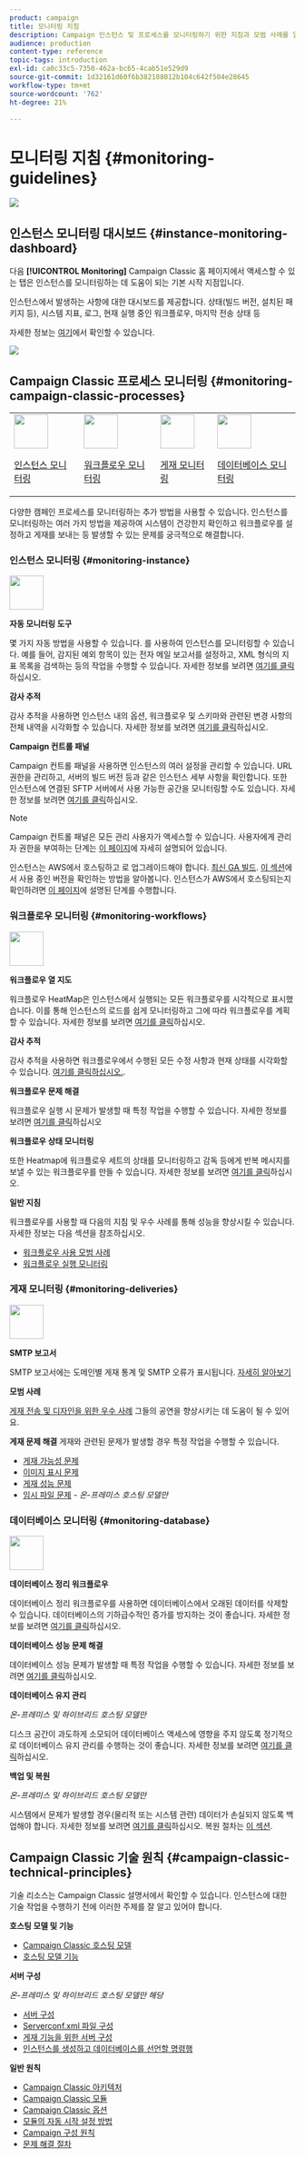 ```yaml
---
product: campaign
title: 모니터링 지침
description: Campaign 인스턴스 및 프로세스를 모니터링하기 위한 지침과 모범 사례를 알아봅니다.
audience: production
content-type: reference
topic-tags: introduction
exl-id: ca0c33c5-7350-462a-bc65-4cab51e529d9
source-git-commit: 1d32161d60f6b382188012b104c642f504e28645
workflow-type: tm+mt
source-wordcount: '762'
ht-degree: 21%

---
```


# 모니터링 지침 {#monitoring-guidelines}

![](../../assets/v7-only.svg)

## 인스턴스 모니터링 대시보드 {#instance-monitoring-dashboard}

다음 **[!UICONTROL Monitoring]** Campaign Classic 홈 페이지에서 액세스할 수 있는 탭은 인스턴스를 모니터링하는 데 도움이 되는 기본 시작 지점입니다.

인스턴스에서 발생하는 사항에 대한 대시보드를 제공합니다. 상태(빌드 버전, 설치된 패키지 등), 시스템 지표, 로그, 현재 실행 중인 워크플로우, 마지막 전송 상태 등

자세한 정보는 [여기](../../production/using/monitoring-processes.md)에서 확인할 수 있습니다.

![](assets/monitoring_tab.png)

## Campaign Classic 프로세스 모니터링 {#monitoring-campaign-classic-processes}

<table>
<tr><td><img src="assets/do-not-localize/icon_system.svg" width="60px"><p><a href="#monitoring-instance">인스턴스 모니터링</a></p></td>
<td><img src="assets/do-not-localize/icon_workflows.svg" width="60px"><p><a href="#monitoring-workflows">워크플로우 모니터링</a></p></td>
<td><img src="assets/do-not-localize/icon_send.svg" width="60px"><p><a href="#monitoring-deliveries">게재 모니터링</a></p></td>
<td><img src="assets/do-not-localize/icon_database.svg" width="60px"><p><a href="#monitoring-database">데이터베이스 모니터링</a></p></td></tr>
</table>

다양한 캠페인 프로세스를 모니터링하는 추가 방법을 사용할 수 있습니다. 인스턴스를 모니터링하는 여러 가지 방법을 제공하여 시스템이 건강한지 확인하고 워크플로우를 설정하고 게재를 보내는 등 발생할 수 있는 문제를 궁극적으로 해결합니다.

### 인스턴스 모니터링 {#monitoring-instance}

<img src="assets/do-not-localize/icon_system.svg" width="60px">

**자동 모니터링 도구**

몇 가지 자동 방법을 사용할 수 있습니다. 를 사용하여 인스턴스를 모니터링할 수 있습니다. 예를 들어, 감지된 예외 항목이 있는 전자 메일 보고서를 설정하고, XML 형식의 지표 목록을 검색하는 등의 작업을 수행할 수 있습니다. 자세한 정보를 보려면 [여기를 클릭](../../production/using/monitoring-processes.md#automatic-monitoring)하십시오.

**감사 추적**

감사 추적을 사용하면 인스턴스 내의 옵션, 워크플로우 및 스키마와 관련된 변경 사항의 전체 내역을 시각화할 수 있습니다. 자세한 정보를 보려면 [여기를 클릭](../../production/using/audit-trail.md)하십시오.

**Campaign 컨트롤 패널**

Campaign 컨트롤 패널을 사용하면 인스턴스의 여러 설정을 관리할 수 있습니다. URL 권한을 관리하고, 서버의 빌드 버전 등과 같은 인스턴스 세부 사항을 확인합니다. 또한 인스턴스에 연결된 SFTP 서버에서 사용 가능한 공간을 모니터링할 수도 있습니다. 자세한 정보를 보려면 [여기를 클릭](https://experienceleague.adobe.com/docs/control-panel/using/control-panel-home.html?lang=ko)하십시오.

>[!NOTE]
>
>Campaign 컨트롤 패널은 모든 관리 사용자가 액세스할 수 있습니다. 사용자에게 관리자 권한을 부여하는 단계는 [이 페이지](https://experienceleague.adobe.com/docs/control-panel/using/discover-control-panel/managing-permissions.html?lang=ko#discover-control-panel)에 자세히 설명되어 있습니다.
>
>인스턴스는 AWS에서 호스팅하고 로 업그레이드해야 합니다. [최신 GA 빌드](../../rn/using/rn-overview.md). [이 섹션](../../platform/using/launching-adobe-campaign.md#getting-your-campaign-version)에서 사용 중인 버전을 확인하는 방법을 알아봅니다. 인스턴스가 AWS에서 호스팅되는지 확인하려면 [이 페이지](https://experienceleague.adobe.com/docs/control-panel/using/faq.html)에 설명된 단계를 수행합니다.

### 워크플로우 모니터링 {#monitoring-workflows}

<img src="assets/do-not-localize/icon_workflows.svg" width="60px">

**워크플로우 열 지도**

워크플로우 HeatMap은 인스턴스에서 실행되는 모든 워크플로우를 시각적으로 표시했습니다. 이를 통해 인스턴스의 로드를 쉽게 모니터링하고 그에 따라 워크플로우를 계획할 수 있습니다. 자세한 정보를 보려면 [여기를 클릭](../../workflow/using/heatmap.md)하십시오.

**감사 추적**

감사 추적을 사용하면 워크플로우에서 수행된 모든 수정 사항과 현재 상태를 시각화할 수 있습니다. [여기를 클릭하십시오.](../../production/using/audit-trail.md).

**워크플로우 문제 해결**

워크플로우 실행 시 문제가 발생할 때 특정 작업을 수행할 수 있습니다. 자세한 정보를 보려면 [여기를 클릭](../../production/using/workflow-execution.md)하십시오

**워크플로우 상태 모니터링**

또한 Heatmap에 워크플로우 세트의 상태를 모니터링하고 감독 등에게 반복 메시지를 보낼 수 있는 워크플로우를 만들 수 있습니다. 자세한 정보를 보려면 [여기를 클릭](../../workflow/using/supervising-workflows.md)하십시오.

**일반 지침**

워크플로우를 사용할 때 다음의 지침 및 우수 사례를 통해 성능을 향상시킬 수 있습니다. 자세한 정보는 다음 섹션을 참조하십시오.
* [워크플로우 사용 모범 사례](../../workflow/using/workflow-best-practices.md)
* [워크플로우 실행 모니터링](../../workflow/using/monitoring-workflow-execution.md)

### 게재 모니터링 {#monitoring-deliveries}

<img src="assets/do-not-localize/icon_send.svg" width="60px">

**SMTP 보고서**

SMTP 보고서에는 도메인별 게재 통계 및 SMTP 오류가 표시됩니다. [자세히 알아보기](../../production/using/monitoring-processes.md)

**모범 사례**

[게재 전송 및 디자인을 위한 우수 사례](../../delivery/using/delivery-best-practices.md) 그들의 공연을 향상시키는 데 도움이 될 수 있어요.

**게재 문제 해결**
게재와 관련된 문제가 발생할 경우 특정 작업을 수행할 수 있습니다.
* [게재 가능성 문제](../../production/using/performance-and-throughput-issues.md#deliverability_issues)
* [이미지 표시 문제](../../production/using/image-display-issues.md)
* [게재 성능 문제](../../delivery/using/delivery-performances.md)
* [임시 파일 문제](../../production/using/temporary-files.md) - *온-프레미스 호스팅 모델만*

### 데이터베이스 모니터링 {#monitoring-database}

<img src="assets/do-not-localize/icon_database.svg" width="60px">

**데이터베이스 정리 워크플로우**

데이터베이스 정리 워크플로우를 사용하면 데이터베이스에서 오래된 데이터를 삭제할 수 있습니다. 데이터베이스의 기하급수적인 증가를 방지하는 것이 좋습니다. 자세한 정보를 보려면 [여기를 클릭](../../production/using/database-cleanup-workflow.md)하십시오.

**데이터베이스 성능 문제 해결**

데이터베이스 성능 문제가 발생할 때 특정 작업을 수행할 수 있습니다. 자세한 정보를 보려면 [여기를 클릭](../../production/using/database-performances.md)하십시오.

**데이터베이스 유지 관리**

*온-프레미스 및 하이브리드 호스팅 모델만*

디스크 공간이 과도하게 소모되어 데이터베이스 액세스에 영향을 주지 않도록 정기적으로 데이터베이스 유지 관리를 수행하는 것이 좋습니다. 자세한 정보를 보려면 [여기를 클릭](../../production/using/recommendations.md)하십시오.

**백업 및 복원**

*온-프레미스 및 하이브리드 호스팅 모델만*

시스템에서 문제가 발생할 경우(물리적 또는 시스템 관련) 데이터가 손실되지 않도록 백업해야 합니다. 자세한 정보를 보려면 [여기를 클릭](../../production/using/backup.md)하십시오. 복원 절차는 [이 섹션](../../production/using/restoration.md).

## Campaign Classic 기술 원칙 {#campaign-classic-technical-principles}

기술 리소스는 Campaign Classic 설명서에서 확인할 수 있습니다. 인스턴스에 대한 기술 작업을 수행하기 전에 이러한 주제를 잘 알고 있어야 합니다.

**호스팅 모델 및 기능**

* [Campaign Classic 호스팅 모델](../../installation/using/hosting-models.md)
* [호스팅 모델 기능](../../installation/using/capability-matrix.md)

**서버 구성**

*온-프레미스 및 하이브리드 호스팅 모델만 해당*

* [서버 구성](../../installation/using/configuring-campaign-server.md)
* [Serverconf.xml 파일 구성](../../installation/using/the-server-configuration-file.md)
* [게재 기능을 위한 서버 구성](../../installation/using/email-deliverability.md)
* [인스턴스를 생성하고 데이터베이스를 선언할 명령행](../../installation/using/command-lines.md)

**일반 원칙**

* [Campaign Classic 아키텍처](../../production/using/general-architecture.md)
* [Campaign Classic 모듈](../../production/using/operating-principle.md)
* [Campaign Classic 옵션](../../installation/using/configuring-campaign-options.md)
* [모듈의 자동 시작 설정 방법](../../production/using/administration.md)
* [Campaign 구성 원칙](../../production/using/configuration-principle.md)
* [문제 해결 절차](../../production/using/performance-and-throughput-issues.md)
